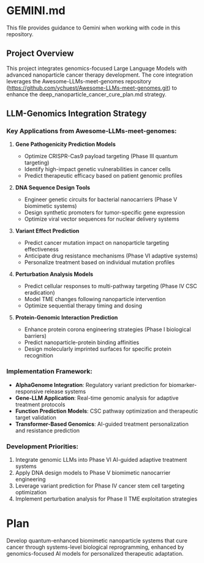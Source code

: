 # GEMINI.md

This file provides guidance to Gemini when working with code in this repository.

## Project Overview

This project integrates genomics-focused Large Language Models with advanced nanoparticle cancer therapy development. The core integration leverages the Awesome-LLMs-meet-genomes repository (https://github.com/ychuest/Awesome-LLMs-meet-genomes.git) to enhance the deep_nanoparticle_cancer_cure_plan.md strategy.

## LLM-Genomics Integration Strategy

### Key Applications from Awesome-LLMs-meet-genomes:

1. **Gene Pathogenicity Prediction Models**
   - Optimize CRISPR-Cas9 payload targeting (Phase III quantum targeting)
   - Identify high-impact genetic vulnerabilities in cancer cells
   - Predict therapeutic efficacy based on patient genomic profiles

2. **DNA Sequence Design Tools**
   - Engineer genetic circuits for bacterial nanocarriers (Phase V biomimetic systems)
   - Design synthetic promoters for tumor-specific gene expression
   - Optimize viral vector sequences for nuclear delivery systems

3. **Variant Effect Prediction**
   - Predict cancer mutation impact on nanoparticle targeting effectiveness
   - Anticipate drug resistance mechanisms (Phase VI adaptive systems)
   - Personalize treatment based on individual mutation profiles

4. **Perturbation Analysis Models**
   - Predict cellular responses to multi-pathway targeting (Phase IV CSC eradication)
   - Model TME changes following nanoparticle intervention
   - Optimize sequential therapy timing and dosing

5. **Protein-Genomic Interaction Prediction**
   - Enhance protein corona engineering strategies (Phase I biological barriers)
   - Predict nanoparticle-protein binding affinities
   - Design molecularly imprinted surfaces for specific protein recognition

### Implementation Framework:

- **AlphaGenome Integration**: Regulatory variant prediction for biomarker-responsive release systems
- **Gene-LLM Application**: Real-time genomic analysis for adaptive treatment protocols
- **Function Prediction Models**: CSC pathway optimization and therapeutic target validation
- **Transformer-Based Genomics**: AI-guided treatment personalization and resistance prediction

### Development Priorities:

1. Integrate genomic LLMs into Phase VI AI-guided adaptive treatment systems
2. Apply DNA design models to Phase V biomimetic nanocarrier engineering
3. Leverage variant prediction for Phase IV cancer stem cell targeting optimization
4. Implement perturbation analysis for Phase II TME exploitation strategies

# Plan

Develop quantum-enhanced biomimetic nanoparticle systems that cure cancer through systems-level biological reprogramming, enhanced by genomics-focused AI models for personalized therapeutic adaptation.

